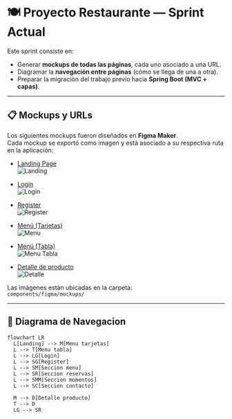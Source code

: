# 🍽️ Proyecto Restaurante — Sprint Actual

Este sprint consiste en:
- Generar **mockups de todas las páginas**, cada uno asociado a una URL.
- Diagramar la **navegación entre páginas** (cómo se llega de una a otra).
- Preparar la migración del trabajo previo hacia **Spring Boot (MVC + capas)**.

---

## 📋 Mockups y URLs

Los siguientes mockups fueron diseñados en **Figma Maker**.  
Cada mockup se exportó como imagen y está asociado a su respectiva ruta en la aplicación:

- [Landing Page](/)  
  ![Landing](components/figma/mockups/landing.png)

- [Login](/login)  
  ![Login](components/figma/mockups/login.png)

- [Register](/register)  
  ![Register](components/figma/mockups/register.png)

- [Menú (Tarjetas)](/menu)  
  ![Menu](components/figma/mockups/menu.png)

- [Menú (Tabla)](/menu/table)  
  ![Menu Tabla](components/figma/mockups/menu-table.png)

- [Detalle de producto](/producto/arepa-rellena)  
  ![Detalle](components/figma/mockups/producto-arepa-rellena.png)

Las imágenes están ubicadas en la carpeta:  
`components/figma/mockups/`

---

## 🔀 Diagrama de Navegacion

```mermaid
flowchart LR
  L[Landing] --> M[Menu tarjetas]
  L --> T[Menu tabla]
  L --> LG[Login]
  L --> SG[Register]
  L --> SM[Seccion menu]
  L --> SR[Seccion reservas]
  L --> SMM[Seccion momentos]
  L --> SC[Seccion contacto]

  M --> D[Detalle producto]
  T --> D
  LG --> SR


